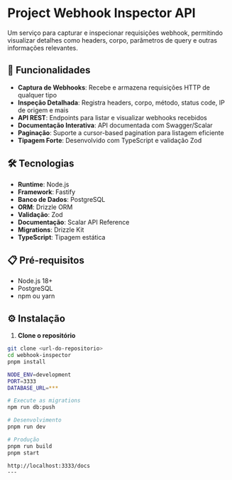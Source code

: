 # Project Webhook Inspector API

Um serviço para capturar e inspecionar requisições webhook, permitindo visualizar detalhes como headers, corpo, parâmetros de query e outras informações relevantes.

## 🚀 Funcionalidades

- **Captura de Webhooks**: Recebe e armazena requisições HTTP de qualquer tipo
- **Inspeção Detalhada**: Registra headers, corpo, método, status code, IP de origem e mais
- **API REST**: Endpoints para listar e visualizar webhooks recebidos
- **Documentação Interativa**: API documentada com Swagger/Scalar
- **Paginação**: Suporte a cursor-based pagination para listagem eficiente
- **Tipagem Forte**: Desenvolvido com TypeScript e validação Zod

## 🛠 Tecnologias

- **Runtime**: Node.js
- **Framework**: Fastify
- **Banco de Dados**: PostgreSQL
- **ORM**: Drizzle ORM
- **Validação**: Zod
- **Documentação**: Scalar API Reference
- **Migrations**: Drizzle Kit
- **TypeScript**: Tipagem estática

## 📋 Pré-requisitos

- Node.js 18+
- PostgreSQL
- npm ou yarn

## ⚙️ Instalação

1. **Clone o repositório**
```bash
git clone <url-do-repositorio>
cd webhook-inspector
pnpm install

NODE_ENV=development
PORT=3333
DATABASE_URL=***

# Execute as migrations
npm run db:push

# Desenvolvimento
pnpm run dev

# Produção
pnpm run build
pnpm start

http://localhost:3333/docs
---



